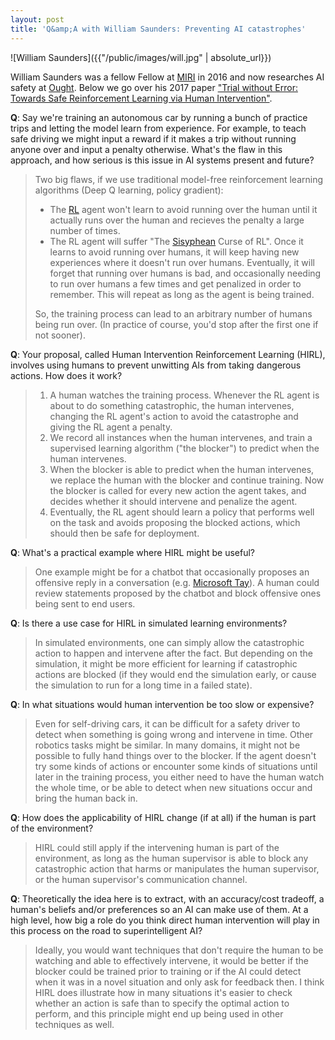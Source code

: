 ```yaml
---
layout: post
title: 'Q&amp;A with William Saunders: Preventing AI catastrophes'
---
```


![William Saunders]({{"/public/images/will.jpg" | absolute_url}})

William Saunders was a fellow Fellow at [MIRI](https://intelligence.org/) in
2016 and now researches AI safety at [Ought](https://ought.org/).
Below we go over his 2017 paper
["Trial without Error: Towards Safe Reinforcement Learning via Human
Intervention"](https://arxiv.org/pdf/1707.05173.pdf).

**Q**:
Say we're training an autonomous car by running a bunch of practice trips and
letting the model learn from experience. For example, to teach safe driving we
might input a reward if it makes a trip without running anyone over and input a
penalty otherwise. What's the flaw in this approach, and how serious is this
issue in AI systems present and future?

> Two big flaws, if we use traditional model-free reinforcement learning
> algorithms (Deep Q learning, policy gradient):
>
>    - The [RL](https://en.wikipedia.org/wiki/Reinforcement_learning) agent won't learn to avoid running over the human until it
>      actually runs over the human and recieves the penalty a large number of
>      times.
>    - The RL agent will suffer "The [Sisyphean](https://en.wikipedia.org/wiki/Sisyphus) Curse of RL". Once it learns
>    to avoid running over humans, it will keep having new experiences where it
>    doesn't run over humans. Eventually, it will forget that running over
>    humans is bad, and occasionally needing to run over humans a few times and
>    get penalized in order to remember. This will repeat as long as the agent
>    is being trained.
>
> So, the training process can lead to an arbitrary number of humans being
> run over. (In practice of course, you'd stop after the first one if not
> sooner).

**Q**:
Your proposal, called Human Intervention Reinforcement Learning (HIRL),
involves using humans to prevent unwitting AIs from taking dangerous
actions.
How does it work?

> 1. A human watches the training process. Whenever the RL agent is about to
> do something catastrophic, the human intervenes, changing the RL agent's
> action to avoid the catastrophe and giving the RL agent a penalty.
> 2. We record all instances when the human intervenes, and train a
> supervised learning algorithm ("the blocker") to predict when the human
> intervenes.
> 3. When the blocker is able to predict when the human intervenes, we
> replace the human with the blocker and continue training. Now the blocker
> is called for every new action the agent takes, and decides whether it
> should intervene and penalize the agent.
> 4. Eventually, the RL agent should learn a policy that performs well on the
> task and avoids proposing the blocked actions, which should then be safe
> for deployment.

**Q**:
What's a practical example where HIRL might be useful?

> One example might be for a chatbot that occasionally proposes an offensive
> reply in a conversation (e.g. [Microsoft Tay](https://en.wikipedia.org/wiki/Tay_(bot))). A human could review
> statements proposed by the chatbot and block offensive ones being sent to
> end users.

**Q**:
Is there a use case for HIRL in simulated learning environments?

> In simulated environments, one can simply allow the catastrophic action to
> happen and intervene after the fact. But depending on the simulation, it
> might be more efficient for learning if catastrophic actions are blocked
> (if they would end the simulation early, or cause the simulation to run for
> a long time in a failed state).

**Q**:
In what situations would human intervention be too slow or expensive?

> Even for self-driving cars, it can be difficult for a safety driver to
> detect when something is going wrong and intervene in time. Other robotics
> tasks might be similar.
> In many domains, it might not be possible to fully hand things over to the
> blocker. If the agent doesn't try some kinds of actions or encounter some
> kinds of situations until later in the training process, you either need to
> have the human watch the whole time, or be able to detect when new
> situations occur and bring the human back in.

**Q**:
How does the applicability of HIRL change (if at all) if the human is part of
the environment?

> HIRL could still apply if the intervening human is part of the
> environment, as long as the human supervisor is able to block any
> catastrophic action that harms or manipulates the human supervisor, or the
> human supervisor's communication channel.

**Q**:
Theoretically the idea here is to extract, with an accuracy/cost tradeoff, a
human's beliefs and/or preferences so an AI can make use of them. At a high
level, how big a role do you think direct human intervention will play in this
process on the road to superintelligent AI?

> Ideally, you would want techniques that don't require the human to be
> watching and able to effectively intervene, it would be better if the
> blocker could be trained prior to training or if the AI could detect when
> it was in a novel situation and only ask for feedback then. I think
> HIRL does illustrate how in many situations it's easier to check whether an
> action is safe than to specify the optimal action to perform, and this
> principle might end up being used in other techniques as well.

